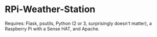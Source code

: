 # RPi-Weather-Station
Requires: Flask, psutils, Python (2 or 3, surprisingly doesn't matter), a Raspberry Pi with a Sense HAT, and Apache.
